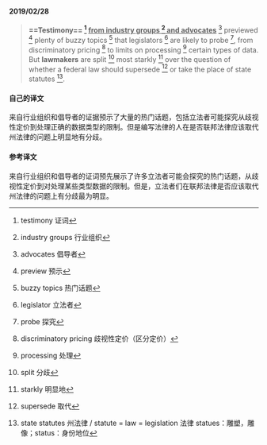 #### 2019/02/28

> **==Testimony== [^1] <u>from industry groups [^2] and advocates</u>** [^3] previewed [^4] plenty of buzzy topics [^5] that legislators [^6] are likely to probe [^7], from discriminatory pricing [^8] to limits on processing [^9] certain types of data. But **lawmakers** are split [^10] most starkly [^11] over the question of whether a federal law should supersede [^12] or take the place of state statutes [^13].



#### 自己的译文

来自行业组织和倡导者的证据预示了大量的热门话题，包括立法者可能探究从歧视性定价到处理正确的数据类型的限制。但是编写法律的人在是否联邦法律应该取代州法律的问题上明显地有分歧。

#### 参考译文

来自行业组织和倡导者的证词预先展示了许多立法者可能会探究的热门话题，从歧视性定价到对处理某些类型数据的限制。但是，立法者们在联邦法律是否应该取代州法律的问题上有分歧最为明显。



[^1]: testimony 证词
[^2]: industry groups 行业组织
[^3]: advocates 倡导者
[^4]: preview 预示
[^5]: buzzy topics 热门话题
[^6]: legislator 立法者
[^7]: probe 探究
[^8]: discriminatory pricing 歧视性定价（区分定价）
[^9]: processing 处理
[^10]: split 分歧
[^11]: starkly 明显地
[^12]: supersede 取代
[^13]: state statutes 州法律  / statute = law = legislation 法律  statues：雕塑，雕像；status：身份地位